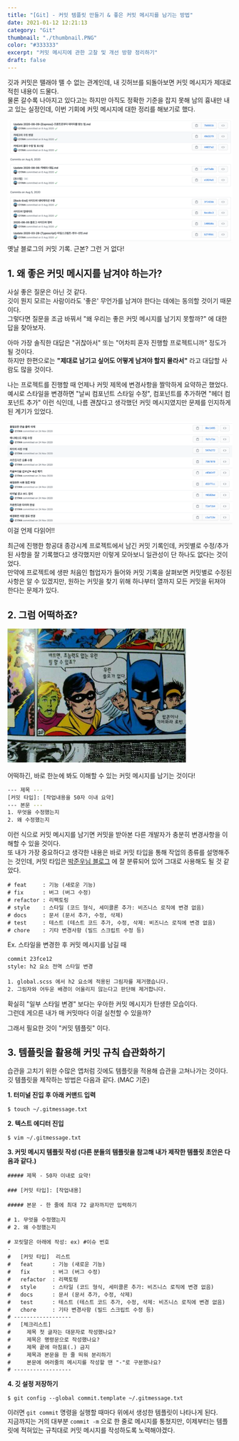 ```yaml
---
title: "[Git] - 커밋 템플릿 만들기 & 좋은 커밋 메시지를 남기는 방법"
date: 2021-01-12 12:21:13
category: "Git"
thumbnail: "./thumbnail.PNG"
color: "#333333"
excerpt: "커밋 메시지에 관한 고찰 및 개선 방향 정리하기"
draft: false
---
```


깃과 커밋은 뗄래야 뗄 수 없는 관계인데, 내 깃허브를 되돌아보면 커밋 메시지가 제대로 적힌 내용이 드물다.  
물론 갈수록 나아지고 있다고는 하지만 아직도 정확한 기준을 잡지 못해 남의 흉내만 내고 있는 실정인데, 이번 기회에 커밋 메시지에 대한 정리를 해보기로 했다.

<img src = "./0.png"/>
<figcaption>옛날 블로그의 커밋 기록. 근본? 그런 거 없다!</figcaption>

## 1. 왜 좋은 커밋 메시지를 남겨야 하는가?

사실 좋은 질문은 아닌 것 같다.  
깃이 뭔지 모르는 사람이라도 '좋은' 무언가를 남겨야 한다는 데에는 동의할 것이기 때문이다.  
그렇다면 질문을 조금 바꿔서 "왜 우리는 좋은 커밋 메시지를 남기지 못할까?" 에 대한 답을 찾아보자.

아마 가장 솔직한 대답은 "귀찮아서" 또는 "어차피 혼자 진행할 프로젝트니까" 정도가 될 것이다.  
하지만 한편으로는 **"제대로 남기고 싶어도 어떻게 남겨야 할지 몰라서"** 라고 대답할 사람도 많을 것이다.

나는 프로젝트를 진행할 때 언제나 커밋 제목에 변경사항을 짤막하게 요약하곤 했었다.  
예시로 스타일을 변경하면 "날씨 컴포넌트 스타일 수정", 컴포넌트를 추가하면 "헤더 컴포넌트 추가" 이런 식인데, 나름 괜찮다고 생각했던 커밋 메시지였지만 문제를 인지하게 된 계기가 있었다.

<img src = "./1.png"/>
<figcaption>이걸 언제 다읽어!!</figcaption>

최근에 진행한 항공대 종강시계 프로젝트에서 남긴 커밋 기록인데, 커밋별로 수정/추가된 사항을 잘 기록했다고 생각했지만 이렇게 모아보니 일관성이 단 하나도 없다는 것이었다.  
만약에 프로젝트에 생판 처음인 협업자가 들어와 커밋 기록을 살펴보면 커밋별로 수정된 사항은 알 수 있겠지만, 원하는 커밋을 찾기 위해 하나부터 열까지 모든 커밋을 뒤져야 한다는 문제가 있다.

## 2. 그럼 어떡하죠?

<div style = "width: 400px; border-radius: 12px; text-align: center; left: 500px; margin-bottom: 1rem">
<img src = "./2.png"></img>
</div>

어떡하긴, 바로 한눈에 봐도 이해할 수 있는 커밋 메시지를 남기는 것이다!

```bash
--- 제목 ---
[커밋 타입]: [작업내용을 50자 이내 요약]
--- 본문 ---
1. 무엇을 수정했는지
2. 왜 수정했는지
```

이런 식으로 커밋 메시지를 남기면 커밋을 받아본 다른 개발자가 충분히 변경사항을 이해할 수 있을 것이다.  
또 내가 가장 중요하다고 생각한 내용은 바로 커밋 타입을 통해 작업의 종류를 설명해주는 것인데, 커밋 타입은 [박준우님 블로그](https://junwoo45.github.io/2020-02-06-commit_template/) 에 잘 분류되어 있어 그대로 사용해도 될 것 같았다.

```
# feat     : 기능 (새로운 기능)
# fix      : 버그 (버그 수정)
# refactor : 리팩토링
# style    : 스타일 (코드 형식, 세미콜론 추가: 비즈니스 로직에 변경 없음)
# docs     : 문서 (문서 추가, 수정, 삭제)
# test     : 테스트 (테스트 코드 추가, 수정, 삭제: 비즈니스 로직에 변경 없음)
# chore    : 기타 변경사항 (빌드 스크립트 수정 등)
```

Ex. 스타일을 변경한 후 커밋 메시지를 남길 때

```bash
commit 23fce12
style: h2 요소 전역 스타일 변경

1. global.scss 에서 h2 요소에 적용된 그림자를 제거했습니다.
2. 그림자와 어두운 배경이 어울리지 않는다고 판단해 제거합니다.
```

확실히 "일부 스타일 변경" 보다는 우아한 커밋 메시지가 탄생한 모습이다.  
그런데 게으른 내가 매 커밋마다 이걸 실천할 수 있을까?

그래서 필요한 것이 "커밋 템플릿" 이다.

## 3. 템플릿을 활용해 커밋 규칙 습관화하기

습관을 고치기 위한 수많은 앱처럼 깃에도 템플릿을 적용해 습관을 고쳐나가는 것이다.  
깃 템플릿을 제작하는 방법은 다음과 같다. (MAC 기준)

**1. 터미널 진입 후 아래 커맨드 입력**

```
$ touch ~/.gitmessage.txt
```

**2. 텍스트 에디터 진입**

```
$ vim ~/.gitmessage.txt
```

**3. 커밋 메시지 템플릿 작성 (다른 분들의 템플릿을 참고해 내가 제작한 템플릿 초안은 다음과 같다.)**

```
##### 제목 - 50자 이내로 요약!

### [커밋 타입]: [작업내용]

##### 본문 - 한 줄에 최대 72 글자까지만 입력하기

# 1. 무엇을 수정했는지
# 2. 왜 수정했는지

# 꼬릿말은 아래에 작성: ex) #이슈 번호
-
#   [커밋 타입]  리스트
#   feat      : 기능 (새로운 기능)
#   fix       : 버그 (버그 수정)
#   refactor  : 리팩토링
#   style     : 스타일 (코드 형식, 세미콜론 추가: 비즈니스 로직에 변경 없음)
#   docs      : 문서 (문서 추가, 수정, 삭제)
#   test      : 테스트 (테스트 코드 추가, 수정, 삭제: 비즈니스 로직에 변경 없음)
#   chore     : 기타 변경사항 (빌드 스크립트 수정 등)
# ------------------
#   [체크리스트]
#     제목 첫 글자는 대문자로 작성했나요?
#     제목은 명령문으로 작성했나요?
#     제목 끝에 마침표(.) 금지
#     제목과 본문을 한 줄 띄워 분리하기
#     본문에 여러줄의 메시지를 작성할 땐 "-"로 구분했나요?
# ------------------
```

**4. 깃 설정 저장하기**

```
$ git config --global commit.template ~/.gitmessage.txt
```

이러면 `git commit` 명령을 실행할 때마다 위에서 생성한 템플릿이 나타나게 된다.  
지금까지는 거의 대부분 `commit -m` 으로 한 줄로 메시지를 퉁쳤지만, 이제부터는 템플릿에 적혀있는 규칙대로 커밋 메시지를 작성하도록 노력해야겠다.
